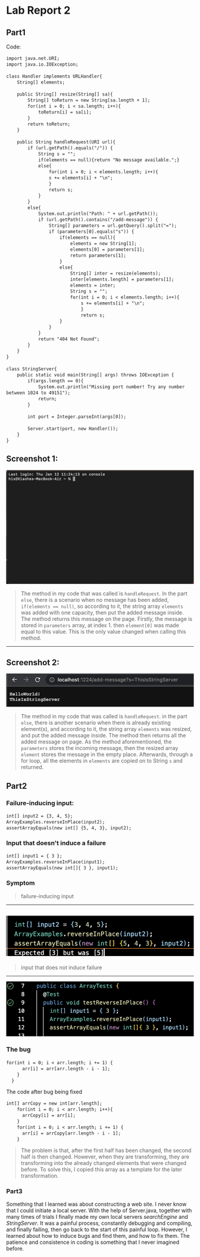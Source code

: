 # Lab Report 2
## Part1
Code:
```
import java.net.URI;
import java.io.IOException;

class Handler implements URLHandler{
    String[] elements;

    public String[] resize(String[] sa){
        String[] toReturn = new String[sa.length + 1];
        for(int i = 0; i < sa.length; i++){
            toReturn[i] = sa[i];
        }
        return toReturn;
    }

    public String handleRequest(URI url){
        if (url.getPath().equals("/")) {
            String s = "";
            if(elements == null){return "No message available.";}
            else{
                for(int i = 0; i < elements.length; i++){
                s += elements[i] + "\n";
                }
                return s;
            }   
        }
        else{
            System.out.println("Path: " + url.getPath());
            if (url.getPath().contains("/add-message")) {
                String[] parameters = url.getQuery().split("=");
                if (parameters[0].equals("s")) {
                    if(elements == null){
                        elements = new String[1];
                        elements[0] = parameters[1];
                        return parameters[1];
                    }
                    else{
                        String[] inter = resize(elements);
                        inter[elements.length] = parameters[1];
                        elements = inter;
                        String s = "";
                        for(int i = 0; i < elements.length; i++){
                            s += elements[i] + "\n";
                            }
                            return s;
                    }    
                }
            }
            return "404 Not Found";
        }
    }
}

class StringServer{
    public static void main(String[] args) throws IOException {
        if(args.length == 0){
            System.out.println("Missing port number! Try any number between 1024 to 49151");
            return;
        }

        int port = Integer.parseInt(args[0]);

        Server.start(port, new Handler());
    }
}
```
Screenshot 1:
---
![Image](MacTerminal.png)
> The method in my code that was called is `handleRequest`. In the part `else`, there is a scenario when no message has been added, `if(elements == null)`, so according to it, the string array `elements` was added with one capacity, then put the added message inside. The method returns this message on the page. Firstly, the message is stored in `parameters` array, at index 1. then `element[0]` was made equal to this value. This is the only value changed when calling this method.
 ***
Screenshot 2:
---
![Image](https://github.com/HHHHHenry2468/cse15l-lab-reports/blob/main/LabReport3:ScreenShot2.png)
> The method in my code that was called is `handleRequest`. in the part `else`, there is another scenario when there is already existing element(s), and according to it, the string array `elements` was resized, and put the added message inside. The method then returns all the added message on page. As the method aforementioned, the `parameters` stores the incoming message, then the resized array `element` stores the message in the empty place. Afterwards, through a for loop, all the elements in `elements` are copied on to String `s` and returned.

## Part2
### Failure-inducing input:
```
int[] input2 = {3, 4, 5};
ArrayExamples.reverseInPlace(input2);
assertArrayEquals(new int[] {5, 4, 3}, input2);
```
### Input that doesn't induce a failure
```
int[] input1 = { 3 };
ArrayExamples.reverseInPlace(input1);
assertArrayEquals(new int[]{ 3 }, input1);
```
### Symptom
> failure-inducing input
---
![Image](https://github.com/HHHHHenry2468/cse15l-lab-reports/blob/main/reverseInPlace%20symptom1.png)
---
> input that does not induce failure
---
![Image](https://github.com/HHHHHenry2468/cse15l-lab-reports/blob/main/reversedInPlace%20normal.png)
### The bug
```
for(int i = 0; i < arr.length; i += 1) {
      arr[i] = arr[arr.length - i - 1];
    }
  }
```
The code after bug being fixed
```
int[] arrCopy = new int[arr.length];
    for(int i = 0; i < arr.length; i++){
      arrCopy[i] = arr[i];
    }
    for(int i = 0; i < arr.length; i += 1) {
      arr[i] = arrCopy[arr.length - i - 1];
    }
```
> The problem is that, after the first half has been changed, the second half is then changed. However, when they are transforming, they are transforming into the already changed elements that were changed before. To solve this, I copied this array as a template for the later transformation.
### Part3
Something that I learned was about constructing a web site. I never know that I could initiate a local server. With the help of Server.java, together with many times of trials I finally made my own local servers *searchEngine* and *StringServer*. It was a painful process, constantly debugging and compiling, and finally failing, then go back to the start of this painful loop. However, I learned about how to induce bugs and find them, and how to fix them. The patience and consistence in coding is something that I never imagined before. 

